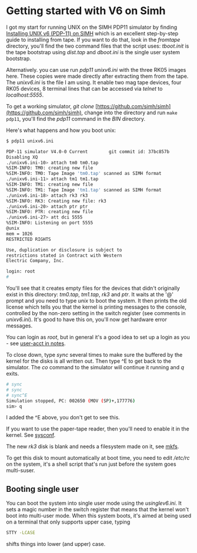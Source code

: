 # Getting started with V6 on Simh

I got my start for running UNIX on the SIMH PDP11 simulator by finding [Installing UNIX v6 (PDP-11) on SIMH](http://gunkies.org/wiki/Installing_UNIX_v6_%28PDP-11%29_on_SIMH) which is an excellent step-by-step guide to installing from tape. If you want to do that, look in the _fromtape_ directory, you'll find the two command files that the script uses: _tboot.init_ is the tape bootstrap using _dist.tap_  and _dboot.ini_ is the single user system bootstrap.

Alternatively. you can use run _pdp11 unixv6.ini_ with the three RK05 images here. These copies were made directly after extracting them from the tape. The _unixv6.ini_ is the file I am using. It enable two mag tape devices, four RK05 devices, 8 terminal lines that can be accessed via _telnet_ to _localhost:5555_.

To get a working simulator, _git clone_ [https://github.com/simh/simh](https://github.com/simh/simh), change into the directory and run ```make pdp11```, you'll find the _pdp11_ command in the _BIN_ directory.

Here's what happens and how you boot unix:

``` sh
$ pdp11 unixv6.ini

PDP-11 simulator V4.0-0 Current        git commit id: 37bc857b
Disabling XQ
./unixv6.ini-10> attach tm0 tm0.tap
%SIM-INFO: TM0: creating new file
%SIM-INFO: TM0: Tape Image 'tm0.tap' scanned as SIMH format
./unixv6.ini-11> attach tm1 tm1.tap
%SIM-INFO: TM1: creating new file
%SIM-INFO: TM1: Tape Image 'tm1.tap' scanned as SIMH format
./unixv6.ini-18> attach rk3 rk3
%SIM-INFO: RK3: Creating new file: rk3
./unixv6.ini-20> attach ptr ptr
%SIM-INFO: PTR: creating new file
./unixv6.ini-27> att dci 5555
%SIM-INFO: Listening on port 5555
@unix
mem = 1026
RESTRICTED RIGHTS

Use, duplication or disclosure is subject to
restrictions stated in Contract with Western
Electric Company, Inc.

login: root
#

```
You'll see that it creates empty files for the devices that didn't originally exist in this directory: _tm0.tap_, _tm1.tap_, _rk3_ and _ptr_. It waits at the '@' prompt and you need to type _unix_ to boot the system. It then prints the old license which tells you that the kernel is printing messages to the console, controlled by the non-zero setting in the switch register (see comments in _unixv6.ini_). It's good to have this on, you'll now get hardware error messages.

You can login as _root_,  but in general it's a good idea to set up a login as you - see [user-acct in notes](../notes/user-acct.md).

To  close down, type _sync_ several times to make sure the buffered by the kernel for the disks is all written out. Then type ^E to get back to the simulator. The _co_ command to the simulator will continue it running and _q_ exits.
``` sh
# sync
# sync
# sync^E
Simulation stopped, PC: 002650 (MOV (SP)+,177776)
sim> q

```
I added the ^E above, you don't get to see this.

If you want to use the paper-tape reader, then you'll need to enable it in the kernel. See [sysconf](../sysconf).

The new _rk3_ disk is blank and needs a filesystem made on it, see [mkfs](../mkfs).

To get this disk to mount automatically at boot time, you need to edit  _/etc/rc_ on the system, it's a shell script that's run just before the system goes multi-suser.

## Booting single user

You can boot the system into single user mode using the _usinglev6.ini_. It sets a magic number in the switch register that means that the kernel won't boot into multi-user mode. When this system boots, it's aimed at being used on a terminal that only supports upper case, typing

``` sh
STTY -LCASE
```
shifts things into lower (and upper) case.
